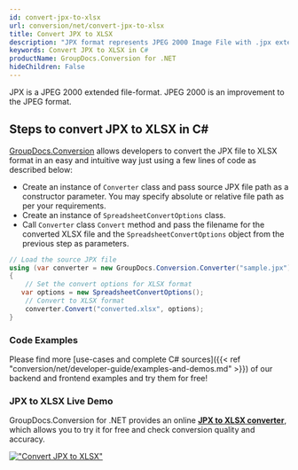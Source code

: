 ```yaml
---
id: convert-jpx-to-xlsx
url: conversion/net/convert-jpx-to-xlsx
title: Convert JPX to XLSX
description: "JPX format represents JPEG 2000 Image File with .jpx extension. Learn how to convert JPX to XLSX file programmatically in C# language using GroupDocs.Conversion for .NET library."
keywords: Convert JPX to XLSX in C#
productName: GroupDocs.Conversion for .NET
hideChildren: False
---
```


JPX is a JPEG 2000 extended file-format. JPEG 2000 is an improvement to the JPEG format.

## Steps to convert JPX to XLSX in C#

[GroupDocs.Conversion](https://products.groupdocs.com/conversion/net) allows developers to convert the JPX file to XLSX format in an easy and intuitive way just using a few lines of code as described below:

* Create an instance of `Converter` class and pass source JPX file path as a constructor parameter. You may specify absolute or relative file path as per your requirements. 
* Create an instance of `SpreadsheetConvertOptions` class.
* Call `Converter` class `Convert` method and pass the filename for the converted XLSX file and the `SpreadsheetConvertOptions` object from the previous step as parameters.

```csharp
// Load the source JPX file
using (var converter = new GroupDocs.Conversion.Converter("sample.jpx"))
{
    // Set the convert options for XLSX format
   var options = new SpreadsheetConvertOptions();
    // Convert to XLSX format
    converter.Convert("converted.xlsx", options);
}
```

### Code Examples

Please find more [use-cases and complete C# sources]({{< ref "conversion/net/developer-guide/examples-and-demos.md" >}}) of our backend and frontend examples and try them for free!

### JPX to XLSX Live Demo

GroupDocs.Conversion for .NET provides an online [**JPX to XLSX converter**](https://products.groupdocs.app/conversion/jpx-to-xlsx), which allows you to try it for free and check conversion quality and accuracy.

[!["Convert JPX to XLSX"](conversion/net/images/convert-to-xlsx/convert-jpx-to-xlsx.png)](https://products.groupdocs.app/conversion/jpx-to-xlsx)